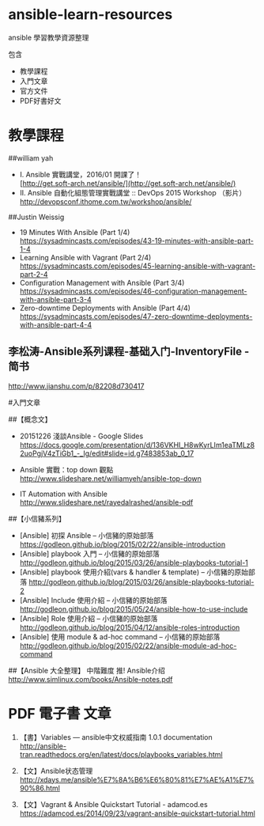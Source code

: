# ansible-learn-resources
ansible 學習教學資源整理

包含 
- 教學課程
- 入門文章
- 官方文件
- PDF好書好文


# 教學課程 

##william yah

* I. Ansible 實戰講堂，2016/01 開課了！  
  [http://get.soft-arch.net/ansible/](http://get.soft-arch.net/ansible/)
* II. Ansible 自動化組態管理實戰講堂 :: DevOps 2015 Workshop （影片）  
    http://devopsconf.ithome.com.tw/workshop/ansible/

##Justin Weissig

* 19 Minutes With Ansible (Part 1/4)  
    https://sysadmincasts.com/episodes/43-19-minutes-with-ansible-part-1-4
* Learning Ansible with Vagrant (Part 2/4)  
    https://sysadmincasts.com/episodes/45-learning-ansible-with-vagrant-part-2-4
* Configuration Management with Ansible (Part 3/4)  
    https://sysadmincasts.com/episodes/46-configuration-management-with-ansible-part-3-4
* Zero-downtime Deployments with Ansible (Part 4/4)  
    https://sysadmincasts.com/episodes/47-zero-downtime-deployments-with-ansible-part-4-4


## 李松涛-Ansible系列课程-基础入门-InventoryFile - 简书  
http://www.jianshu.com/p/82208d730417

#入門文章

##【概念文】

- 20151226 淺談Ansible - Google Slides
https://docs.google.com/presentation/d/136VKHI_H8wKyrLIm1eaTMLz82uoPgjV4zTiGb1_-_Ig/edit#slide=id.g7483853ab_0_17

- Ansible 實戰：top down 觀點
http://www.slideshare.net/williamyeh/ansible-top-down

- IT Automation with Ansible
http://www.slideshare.net/rayedalrashed/ansible-pdf

##【小信豬系列】


* [Ansible] 初探 Ansible – 小信豬的原始部落
    https://godleon.github.io/blog/2015/02/22/ansible-introduction
* [Ansible] playbook 入門 – 小信豬的原始部落
    http://godleon.github.io/blog/2015/03/26/ansible-playbooks-tutorial-1
* [Ansible] playbook 使用介紹(vars & handler & template) – 小信豬的原始部落
    http://godleon.github.io/blog/2015/03/26/ansible-playbooks-tutorial-2
* [Ansible] Include 使用介紹 – 小信豬的原始部落
    http://godleon.github.io/blog/2015/05/24/ansible-how-to-use-include
* [Ansible] Role 使用介紹 – 小信豬的原始部落
    http://godleon.github.io/blog/2015/04/12/ansible-roles-introduction
* [Ansible] 使用 module & ad-hoc command – 小信豬的原始部落
    http://godleon.github.io/blog/2015/02/22/ansible-module-ad-hoc-command


##【Ansible 大全整理】 中階難度 推!
Ansible介绍
http://www.simlinux.com/books/Ansible-notes.pdf



 # PDF 電子書 文章

1. 【書】Variables — ansible中文权威指南 1.0.1 documentation
http://ansible-tran.readthedocs.org/en/latest/docs/playbooks_variables.html

2. 【文】Ansible状态管理
http://xdays.me/ansible%E7%8A%B6%E6%80%81%E7%AE%A1%E7%90%86.html

3. 【文】Vagrant & Ansible Quickstart Tutorial - adamcod.es
https://adamcod.es/2014/09/23/vagrant-ansible-quickstart-tutorial.html

